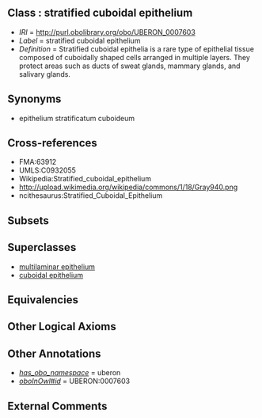 
## Class : stratified cuboidal epithelium

 * *IRI* = http://purl.obolibrary.org/obo/UBERON_0007603
 * *Label* = stratified cuboidal epithelium
 * *Definition* = Stratified cuboidal epithelia is a rare type of epithelial tissue composed of cuboidally shaped cells arranged in multiple layers. They protect areas such as ducts of sweat glands, mammary glands, and salivary glands.

## Synonyms

 * epithelium stratificatum cuboideum

## Cross-references

 * FMA:63912
 * UMLS:C0932055
 * Wikipedia:Stratified_cuboidal_epithelium
 * http://upload.wikimedia.org/wikipedia/commons/1/18/Gray940.png
 * ncithesaurus:Stratified_Cuboidal_Epithelium

## Subsets


## Superclasses

 * [multilaminar epithelium](../../UBERON/86/UBERON_0000486.md)
 * [cuboidal epithelium](../../UBERON/77/UBERON_0010077.md)

## Equivalencies


## Other Logical Axioms


## Other Annotations

 * *[has_obo_namespace](../../ce/oboInOwl#hasOBONamespace.md)* = uberon
 * *[oboInOwl#id](../../id/oboInOwl#id.md)* = UBERON:0007603

## External Comments

